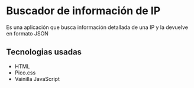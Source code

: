 <h1>Buscador de información de IP</h1>

Es una aplicación que busca información detallada de una IP y la devuelve en formato JSON

<h2>Tecnologias usadas</h2>
<ul>
<li>HTML</li>
<li>Pico.css</li>
<li>Vainilla JavaScript</li>
</ul>
